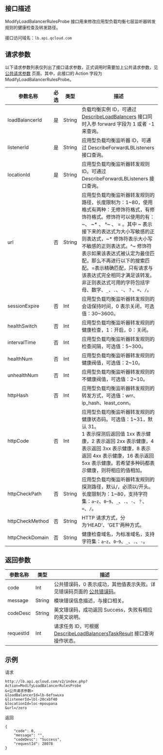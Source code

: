 ## 接口描述
 ModifyLoadBalancerRulesProbe 接口用来修改应用型负载均衡七层监听器转发规则的健康检查及转发路径。
 
接口访问域名：`lb.api.qcloud.com`


## 请求参数

以下请求参数列表仅列出了接口请求参数，正式调用时需要加上公共请求参数，见 [公共请求参数](/document/api/214/4183) 页面。其中，此接口的 Action 字段为 ModifyLoadBalancerRulesProbe。
 
|参数名称|必选|类型|描述|
|-----|------|--------|-----------|
|loadBalancerId|是|String|负载均衡实例 ID，可通过 <a href="/document/api/214/1261" title="DescribeLoadBalancers">DescribeLoadBalancers</a> 接口同时入参 forward 字段为 1 或者 -1 来查询。|
|listenerId|是|String|应用型负载均衡监听器 ID，可通过 DescribeForwardLBListeners 接口查询。|
|locationId|是|String|应用型负载均衡监听器转发规则 ID。可通过 DescribeForwardLBListeners 接口查询。|
|url|否|String|应用型负载均衡监听器转发规则的路径，长度限制为：1~80，使用格式有两种：无修饰符格式，有修饰符格式。修饰符可以使用的有：~、 ~\* 、 ^~ 、 = 。其中 ~ 表示接下来的表达式为大小写敏感的正则表达式，~* 修饰符表示大小写不敏感的正则表达式。^~ 修饰符表示如果该表达式被认定为最佳匹配，那么不再进行以下的搜索匹配。=表示精确匹配，只有请求与该表达式完全相同才满足该转发。非正则表达式可用的字符包括字母、数字、`_`、`.`、`-`、`？`、`=`、`/`。|
|sessionExpire|否|Int|应用型负载均衡监听器转发规则的会话保持时间，0 表示关闭，可选值：30~3600。|
|healthSwitch|否|Int|应用型负载均衡监听器转发规则的健康检查，1：开启，0：关闭。|
|intervalTime|否|Int|应用型负载均衡监听器转发规则的检查间隔，可选值：5~300。|
|healthNum|否|Int|应用型负载均衡监听器转发规则的健康阀值，可选值：2~10。|
|unhealthNum|否|Int|应用型负载均衡监听器转发规则的不健康阀值，可选值：2~10。|
|httpHash|否|Int|应用型负载均衡监听器转发规则的转发方式，可选值：wrr、ip_hash、least_conn。|
|httpCode|否|Int|应用型负载均衡监听器转发规则的健康状态码。可选值：1~31，默认 31。<br>1 表示探测后返回值 1xx 表示健康，2 表示返回 2xx 表示健康，4 表示返回 3xx 表示健康，8 表示返回 4xx 表示健康，16 表示返回 5xx 表示健康。若希望多种码都表示健康，则将相应的值相加。|
|httpCheckPath|否|String|应用型负载均衡监听器转发规则的探测路径，默认/，必须以/开头。长度限制为：1~80，支持字符集：`a~z`、`0~9`、`_`、`.`、`-`、`？`、`=`、`/`。|
|httpCheckMethod|否|String|HTTP 请求方式，分为‘HEAD’、'GET'两种方式。|
|httpCheckDomain|否|String|健康检查域名，为标准域名，支持字符集：`a~z`、`0~9`、`_`、`.`、`-`。|


## 返回参数
 
 
|参数名称|类型|描述|
|-------|---|---------------|
|code|Int|公共错误码，0 表示成功，其他值表示失败。详见错误码页面的 [公共错误码](/document/api/214/1530)。|
|message|String|模块错误信息描述，与接口相关。|
|codeDesc|String|英文错误码，成功返回 Success，失败有相应的英文说明。|
|requestId|Int|请求任务 ID，可根据 [DescribeLoadBalancersTaskResult](/document/api/214/4007) 接口查询操作状态。|

## 示例
 
请求
```
http://lb.api.qcloud.com/v2/index.php?Action=ModifyLoadBalancerRulesProbe
&<公共请求参数>
&loadBalancerId=lb-6efswuxa
&listenerId=lbl-20cxbf40
&locationId=loc-mpoupana
&url=/zero
```
返回
```
{
    "code": 0,
    "message": "",
    "codeDesc": "Success",
    "requestId": 28078
}
```

